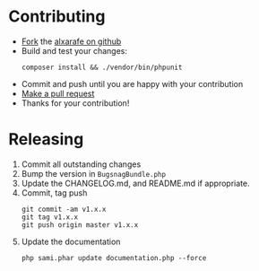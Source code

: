 Contributing
============

-   [Fork](https://help.github.com/articles/fork-a-repo) the [alxarafe on github](https://github.com/alxarafe/alxarafe)
-   Build and test your changes:
    ```
    composer install && ./vendor/bin/phpunit
    ```
-   Commit and push until you are happy with your contribution
-   [Make a pull request](https://help.github.com/articles/using-pull-requests)
-   Thanks for your contribution!


Releasing
=========

1. Commit all outstanding changes
2. Bump the version in `BugsnagBundle.php`
3. Update the CHANGELOG.md, and README.md if appropriate.
4. Commit, tag push
    ```
    git commit -am v1.x.x
    git tag v1.x.x
    git push origin master v1.x.x
    ```
5. Update the documentation
    ```
    php sami.phar update documentation.php --force
    ```
